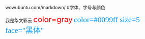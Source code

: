 wowubuntu.com/markdown/ 
#字体、字号与颜色

<font face="STCAIYUN">我是华文彩云</font>
<font color=red size=5>color=gray</font>
<font color=#0099ff size=5 face="黑体">color=#0099ff size=5 face="黑体"</font>


